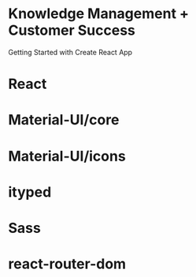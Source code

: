 # Knowledge Management + Customer Success

Getting Started with Create React App

<!-- Libraries used: -->

# React
# Material-UI/core
# Material-UI/icons
# ityped
# Sass
# react-router-dom
